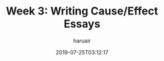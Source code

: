 ---
title: "Week 3: Writing Cause/Effect Essays"
author: haruair
type: page
date: "2019-07-25T03:12:17"
lang: en
url: /note/english-writing/getting-started-with-essay-writing/week-3

---